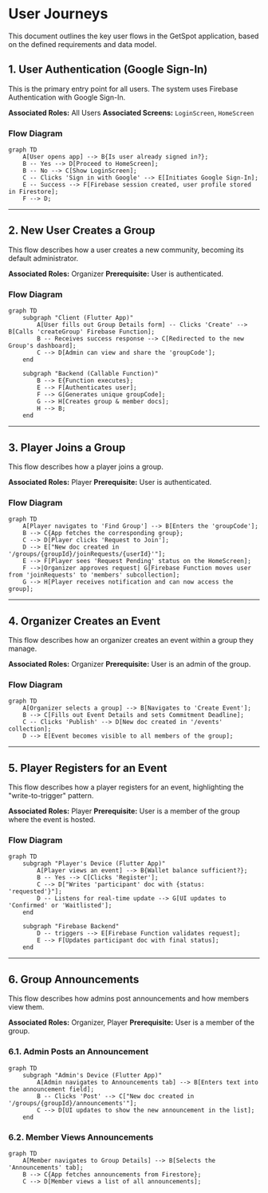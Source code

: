 # User Journeys

This document outlines the key user flows in the GetSpot application, based on the defined requirements and data model.

## 1. User Authentication (Google Sign-In)

This is the primary entry point for all users. The system uses Firebase Authentication with Google Sign-In.

**Associated Roles:** All Users
**Associated Screens:** `LoginScreen`, `HomeScreen`

### Flow Diagram

```mermaid
graph TD
    A[User opens app] --> B{Is user already signed in?};
    B -- Yes --> D[Proceed to HomeScreen];
    B -- No --> C[Show LoginScreen];
    C -- Clicks 'Sign in with Google' --> E[Initiates Google Sign-In];
    E -- Success --> F[Firebase session created, user profile stored in Firestore];
    F --> D;
```

---

## 2. New User Creates a Group

This flow describes how a user creates a new community, becoming its default administrator.

**Associated Roles:** Organizer
**Prerequisite:** User is authenticated.

### Flow Diagram

```mermaid
graph TD
    subgraph "Client (Flutter App)"
        A[User fills out Group Details form] -- Clicks 'Create' --> B[Calls 'createGroup' Firebase Function];
        B -- Receives success response --> C[Redirected to the new Group's dashboard];
        C --> D[Admin can view and share the 'groupCode'];
    end

    subgraph "Backend (Callable Function)"
        B --> E{Function executes};
        E --> F[Authenticates user];
        F --> G[Generates unique groupCode];
        G --> H[Creates group & member docs];
        H --> B;
    end
```

---

## 3. Player Joins a Group

This flow describes how a player joins a group.

**Associated Roles:** Player
**Prerequisite:** User is authenticated.

### Flow Diagram

```mermaid
graph TD
    A[Player navigates to 'Find Group'] --> B[Enters the 'groupCode'];
    B --> C{App fetches the corresponding group};
    C --> D[Player clicks 'Request to Join'];
    D --> E["New doc created in '/groups/{groupId}/joinRequests/{userId}'"];
    E --> F[Player sees 'Request Pending' status on the HomeScreen];
    F -->|Organizer approves request| G[Firebase Function moves user from 'joinRequests' to 'members' subcollection];
    G --> H[Player receives notification and can now access the group];
```

---

## 4. Organizer Creates an Event

This flow describes how an organizer creates an event within a group they manage.

**Associated Roles:** Organizer
**Prerequisite:** User is an admin of the group.

### Flow Diagram

```mermaid
graph TD
    A[Organizer selects a group] --> B[Navigates to 'Create Event'];
    B --> C[Fills out Event Details and sets Commitment Deadline];
    C -- Clicks 'Publish' --> D[New doc created in '/events' collection];
    D --> E[Event becomes visible to all members of the group];
```

---

## 5. Player Registers for an Event

This flow describes how a player registers for an event, highlighting the "write-to-trigger" pattern.

**Associated Roles:** Player
**Prerequisite:** User is a member of the group where the event is hosted.

### Flow Diagram

```mermaid
graph TD
    subgraph "Player's Device (Flutter App)"
        A[Player views an event] --> B{Wallet balance sufficient?};
        B -- Yes --> C[Clicks 'Register'];
        C --> D["Writes 'participant' doc with {status: 'requested'}"];
        D -- Listens for real-time update --> G[UI updates to 'Confirmed' or 'Waitlisted'];
    end

    subgraph "Firebase Backend"
        D -- triggers --> E[Firebase Function validates request];
        E --> F[Updates participant doc with final status];
    end
```

---

## 6. Group Announcements

This flow describes how admins post announcements and how members view them.

**Associated Roles:** Organizer, Player
**Prerequisite:** User is a member of the group.

### 6.1. Admin Posts an Announcement

```mermaid
graph TD
    subgraph "Admin's Device (Flutter App)"
        A[Admin navigates to Announcements tab] --> B[Enters text into the announcement field];
        B -- Clicks 'Post' --> C["New doc created in '/groups/{groupId}/announcements'"];
        C --> D[UI updates to show the new announcement in the list];
    end
```

### 6.2. Member Views Announcements

```mermaid
graph TD
    A[Member navigates to Group Details] --> B[Selects the 'Announcements' tab];
    B --> C{App fetches announcements from Firestore};
    C --> D[Member views a list of all announcements];
```
